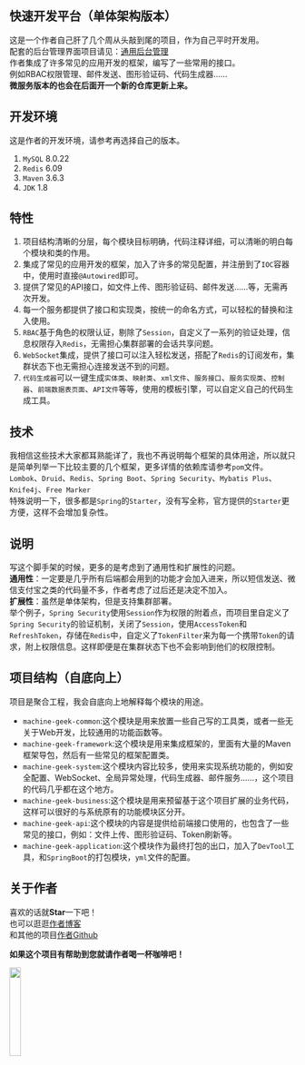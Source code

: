 ## 快速开发平台（单体架构版本）
这是一个作者自己肝了几个周从头敲到尾的项目，作为自己平时开发用。  
配套的后台管理界面项目请见：[通用后台管理](https://github.com/QQ794763733/common-backend)  
作者集成了许多常见的应用开发的框架，编写了一些常用的接口。    
例如RBAC权限管理、邮件发送、图形验证码、代码生成器……  
**微服务版本的也会在后面开一个新的仓库更新上来。**
## 开发环境
这是作者的开发环境，请参考再选择自己的版本。
1. `MySQL` 8.0.22
2. `Redis` 6.09
3. `Maven` 3.6.3
4. `JDK` 1.8
## 特性
1. 项目结构清晰的分层，每个模块目标明确，代码注释详细，可以清晰的明白每个模块和类的作用。
2. 集成了常见的应用开发的框架，加入了许多的常见配置，并注册到了`IOC`容器中，使用时直接`@Autowired`即可。
3. 提供了常见的API接口，如文件上传、图形验证码、邮件发送……等，无需再次开发。
4. 每一个服务都提供了接口和实现类，按统一的命名方式，可以轻松的替换和注入使用。
5. `RBAC`基于角色的权限认证，剔除了`Session`，自定义了一系列的验证处理，信息权限存入`Redis`，无需担心集群部署的会话共享问题。
6. `WebSocket`集成，提供了接口可以注入轻松发送，搭配了`Redis`的订阅发布，集群状态下也无需担心连接发送不到的问题。
7. `代码生成器`可以一键生成`实体类`、`映射类`、`xml文件`、`服务接口`、`服务实现类`、`控制器`、`前端数据表页面`、`API文件`等等，使用的模板引擎，可以自定义自己的代码生成工具。
## 技术
我相信这些技术大家都耳熟能详了，我也不再说明每个框架的具体用途，所以就只是简单列举一下比较主要的几个框架，更多详情的依赖库请参考`pom`文件。  
`Lombok`、`Druid`、`Redis`、`Spring Boot`、`Spring Security`、`Mybatis Plus`、`Knife4j`、`Free Marker`  
特殊说明一下，很多都是`Spring`的`Starter`，没有写全称，官方提供的`Starter`更方便，这样不会增加复杂性。
## 说明
写这个脚手架的时候，更多的是考虑到了通用性和扩展性的问题。  
**通用性**：一定要是几乎所有后端都会用到的功能才会加入进来，所以短信发送、微信支付宝之类的代码量不多，作者考虑了过后还是决定不加入。  
**扩展性**：虽然是单体架构，但是支持集群部署。  
举个例子，`Spring Security`使用`Session`作为权限的附着点，而项目里自定义了`Spring Security`的验证机制，关闭了`Session`，使用`AccessToken`和`RefreshToken`，存储在`Redis`中，自定义了`TokenFilter`来为每一个携带`Token`的请求，附上权限信息。这样即便是在集群状态下也不会影响到他们的权限控制。
## 项目结构（自底向上）
项目是聚合工程，我会自底向上地解释每个模块的用途。
* `machine-geek-common`:这个模块是用来放置一些自己写的工具类，或者一些无关于Web开发，比较通用的功能函数等。
* `machine-geek-framework`:这个模块是用来集成框架的，里面有大量的Maven框架导包，然后有一些常见的框架配置类。
* `machine-geek-system`:这个模块内容比较多，使用来实现系统功能的，例如安全配置、WebSocket、全局异常处理，代码生成器、邮件服务……，这个项目的代码几乎都在这个地方。
* `machine-geek-business`:这个模块是用来预留基于这个项目扩展的业务代码，这样可以很好的与系统原有的功能模块区分开。
* `machine-geek-api`:这个模块的内容是提供给前端接口使用的，也包含了一些常见的接口，例如：文件上传、图形验证码、Token刷新等。
* `machine-geek-application`:这个模块作为最终打包的出口，加入了`DevTool`工具，和`SpringBoot`的打包模块，`yml`文件的配置。

## 关于作者
喜欢的话就**Star**一下吧！  
也可以逛逛[作者博客](http://blog.machine-geek.cn/)  
和其他的项目[作者Github](https://github.com/QQ794763733)

**如果这个项目有帮助到您就请作者喝一杯咖啡吧！**

<img src="https://store.machine-geek.cn/0012.jpg" width="20%"/>